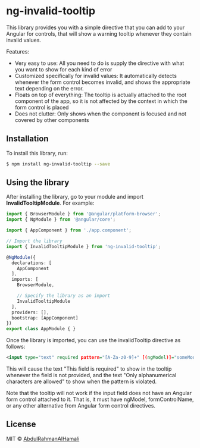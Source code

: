 # ng-invalid-tooltip

This library provides you with a simple directive that you can add to your Angular for controls, that will show a warning tooltip whenever they contain invalid values. 

Features:

* Very easy to use: All you need to do is supply the directive with what you want to show for each kind of error
* Customized specifically for invalid values: It automatically detects whenever the form control becomes invalid, and shows the appropriate text depending on the error.
* Floats on top of everything: The tooltip is actually attached to the root component of the app, so it is not affected by the context in which the form control is placed
* Does not clutter: Only shows when the component is focused and not covered by other components

## Installation

To install this library, run:

```bash
$ npm install ng-invalid-tooltip --save
```

## Using the library

After installing the library, go to your module and import **InvalidTooltipModule**. For example:

```typescript
import { BrowserModule } from '@angular/platform-browser';
import { NgModule } from '@angular/core';

import { AppComponent } from './app.component';

// Import the library
import { InvalidTooltipModule } from 'ng-invalid-tooltip';

@NgModule({
  declarations: [
    AppComponent
  ],
  imports: [
    BrowserModule,

    // Specify the library as an import
    InvalidTooltipModule
  ],
  providers: [],
  bootstrap: [AppComponent]
})
export class AppModule { }
```

Once the library is imported, you can use the invalidTooltip directive as follows:

```xml
<input type="text" required pattern="[A-Za-z0-9]+" [(ngModel)]="someModel" [invalidTooltip]="{required: 'This field is required', pattern: 'Only alphanumerical characters are allowed'}">
```
This will cause the text "This field is required" to show in the tooltip whenever the field is not provided, and the text "Only alphanumerical characters are allowed" to show when the pattern is violated.

Note that the tooltip will not work if the input field does not have an Angular form control attached to it. That is, it must have ngModel, formControlName, or any other alternative from Angular form control directives.
## License

MIT © [AbdulRahmanAlHamali](mailto:a.alhamali@saugo360.com)
